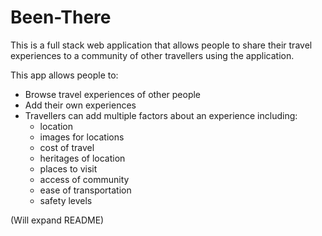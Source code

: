 # Been-There

This is a full stack web application that allows people to share their travel experiences to a community of other travellers using the application.

This app allows people to:
- Browse travel experiences of other people
- Add their own experiences
- Travellers can add multiple factors about an experience including:
    - location
    - images for locations
    - cost of travel
    - heritages of location
    - places to visit
    - access of community
    - ease of transportation
    - safety levels

(Will expand README)